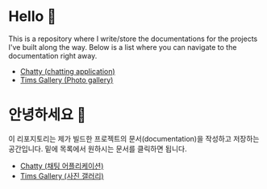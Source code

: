 # Hello 👋

This is a repository where I write/store the documentations for the projects I've built along the way. Below is a list where you can navigate to the documentation right away.

- [Chatty (chatting application)](https://github.com/hampak/project-documentation/blob/main/chatty/documentation-en.md)
- [Tims Gallery (Photo gallery)](https://github.com/hampak/project-documentation/blob/main/tims-gallery/documentation-en.md)


# 안녕하세요 👋

이 리포지토리는 제가 빌드한 프로젝트의 문서(documentation)을 작성하고 저장하는 공간입니다. 밑에 목록에서 원하시는 문서를 클릭하면 됩니다.

- [Chatty (채팅 어플리케이션)](https://github.com/hampak/project-documentation/blob/main/chatty/documentation-kor.md)
- [Tims Gallery (사진 갤러리)]()
